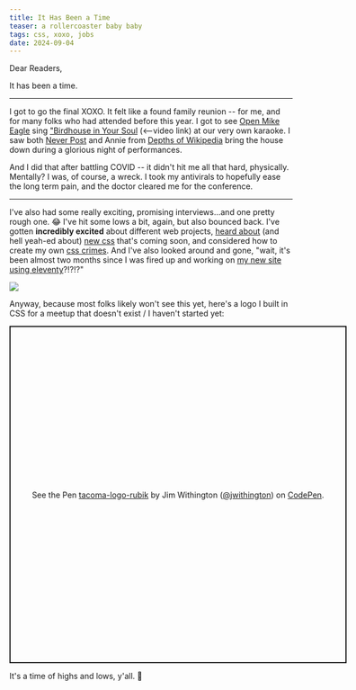 ```yaml
---
title: It Has Been a Time
teaser: a rollercoaster baby baby
tags: css, xoxo, jobs
date: 2024-09-04
---
```


Dear Readers,

It has been a time.

---

I got to go the final XOXO. It felt like a found family reunion -- for me, and for many folks who had attended before this year. I got to see [Open Mike Eagle][open] sing ["Birdhouse in Your Soul][birdhouse] (<--video link) at our very own karaoke. I saw both [Never Post][never] and Annie from [Depths of Wikipedia][depths] bring the house down during a glorious night of performances.

And I did that after battling COVID -- it didn't hit me all that hard, physically. Mentally? I was, of course, a wreck. I took my antivirals to hopefully ease the long term pain, and the doctor cleared me for the conference.

---

I've also had some really exciting, promising interviews...and one pretty rough one. 😂 I've hit some lows a bit, again, but also bounced back. I've gotten **incredibly excited** about different web projects, [heard about][syntax] (and hell yeah-ed about) [new css][css] that's coming soon, and considered how to create my own [css crimes][crimes].
And I've also looked around and gone, "wait, it's been almost two months since I was fired up and working on [my new site using eleventy][eleventy]?!?!?"

<img src="https://i.giphy.com/media/v1.Y2lkPTc5MGI3NjExMGg5d3Fmd2M5M3FmN285YzdtYjk5dHVqZG44N3p2ZWhwNnNhZGxjbyZlcD12MV9pbnRlcm5hbF9naWZfYnlfaWQmY3Q9Zw/26BRtI7Yk5PJWIfwA/giphy.gif">

Anyway, because most folks likely won't see this yet, here's a logo I built in CSS for a meetup that doesn't exist / I haven't started yet:

<p class="codepen" data-height="600" data-slug-hash="ZEdjYOz" data-pen-title="tacoma-logo-rubik" data-user="jwithington" style="height: 600px; width:600px; box-sizing: border-box; display: flex; align-items: center; justify-content: center; border: 2px solid; margin: 1em 0; padding: 1em;">
  <span>See the Pen <a href="https://codepen.io/jwithington/pen/ZEdjYOz">
  tacoma-logo-rubik</a> by Jim Withington (<a href="https://codepen.io/jwithington">@jwithington</a>)
  on <a href="https://codepen.io">CodePen</a>.</span>
</p>
<script async src="https://cpwebassets.codepen.io/assets/embed/ei.js"></script>

It's a time of highs and lows, y'all. 🎢

[open]: http://mikeeagle.net/
[birdhouse]: https://www.youtube.com/watch?v=vn_or9gEB6g
[never]: https://www.neverpo.st/
[depths]: https://www.instagram.com/depthsofwikipedia
[eleventy]: https://earnest-cactus-e2ee4c.netlify.app/
[css]: https://nerdy.dev/text-box-ftw
[syntax]: https://syntax.fm/show/812/css-4-5-and-6-with-google-s-una-and-adam
[crimes]: https://cohost.org/rc/tagged/css%20crimes
